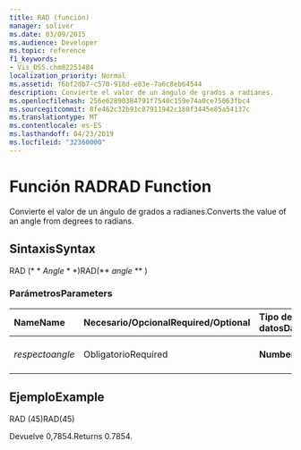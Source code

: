 ```yaml
---
title: RAD (función)
manager: soliver
ms.date: 03/09/2015
ms.audience: Developer
ms.topic: reference
f1_keywords:
- Vis_DSS.chm82251484
localization_priority: Normal
ms.assetid: f6bf2db7-c570-918d-e83e-7a6c8eb64544
description: Convierte el valor de un ángulo de grados a radianes.
ms.openlocfilehash: 256e62890384791f7540c159e74a0ce75063fbc4
ms.sourcegitcommit: 8fe462c32b91c87911942c188f3445e85a54137c
ms.translationtype: MT
ms.contentlocale: es-ES
ms.lasthandoff: 04/23/2019
ms.locfileid: "32360000"
---
```

# <a name="rad-function"></a><span data-ttu-id="6593a-103">Función RAD</span><span class="sxs-lookup"><span data-stu-id="6593a-103">RAD Function</span></span>

<span data-ttu-id="6593a-104">Convierte el valor de un ángulo de grados a radianes.</span><span class="sxs-lookup"><span data-stu-id="6593a-104">Converts the value of an angle from degrees to radians.</span></span>
  
## <a name="syntax"></a><span data-ttu-id="6593a-105">Sintaxis</span><span class="sxs-lookup"><span data-stu-id="6593a-105">Syntax</span></span>

<span data-ttu-id="6593a-106">RAD (\* \* *Angle* \* \*)</span><span class="sxs-lookup"><span data-stu-id="6593a-106">RAD(\*\* *angle* \*\* )</span></span> 
  
### <a name="parameters"></a><span data-ttu-id="6593a-107">Parámetros</span><span class="sxs-lookup"><span data-stu-id="6593a-107">Parameters</span></span>

|<span data-ttu-id="6593a-108">**Name**</span><span class="sxs-lookup"><span data-stu-id="6593a-108">**Name**</span></span>|<span data-ttu-id="6593a-109">**Necesario/Opcional**</span><span class="sxs-lookup"><span data-stu-id="6593a-109">**Required/Optional**</span></span>|<span data-ttu-id="6593a-110">**Tipo de datos**</span><span class="sxs-lookup"><span data-stu-id="6593a-110">**Data Type**</span></span>|<span data-ttu-id="6593a-111">**Descripción**</span><span class="sxs-lookup"><span data-stu-id="6593a-111">**Description**</span></span>|
|:-----|:-----|:-----|:-----|
| <span data-ttu-id="6593a-112">_respecto_</span><span class="sxs-lookup"><span data-stu-id="6593a-112">_angle_</span></span> <br/> |<span data-ttu-id="6593a-113">Obligatorio</span><span class="sxs-lookup"><span data-stu-id="6593a-113">Required</span></span>  <br/> |<span data-ttu-id="6593a-114">**Number**</span><span class="sxs-lookup"><span data-stu-id="6593a-114">**Number**</span></span> <br/> |<span data-ttu-id="6593a-115">El ángulo para convertir.</span><span class="sxs-lookup"><span data-stu-id="6593a-115">The angle to convert.</span></span>  <br/> |
   
## <a name="example"></a><span data-ttu-id="6593a-116">Ejemplo</span><span class="sxs-lookup"><span data-stu-id="6593a-116">Example</span></span>

<span data-ttu-id="6593a-117">RAD (45)</span><span class="sxs-lookup"><span data-stu-id="6593a-117">RAD(45)</span></span> 
  
<span data-ttu-id="6593a-118">Devuelve 0,7854.</span><span class="sxs-lookup"><span data-stu-id="6593a-118">Returns 0.7854.</span></span> 
  

